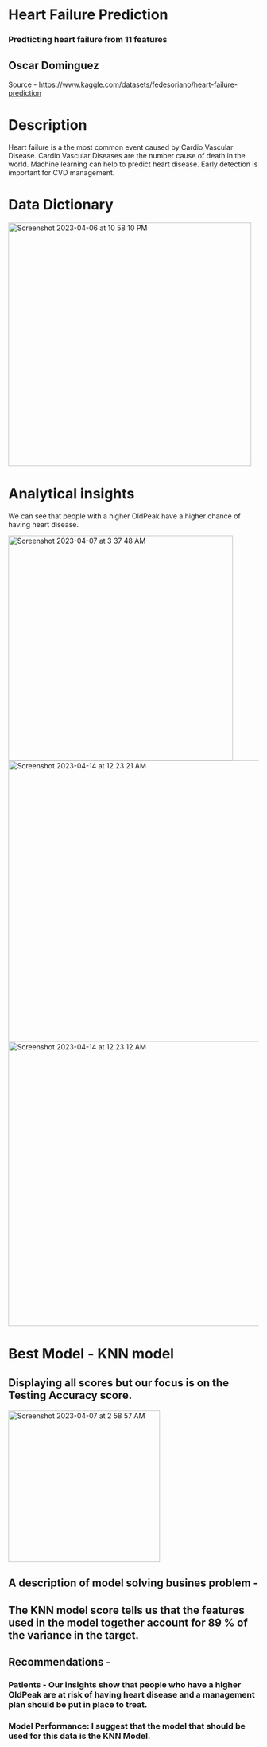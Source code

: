 # Heart Failure Prediction
### Predticting heart failure from 11 features

## Oscar Dominguez

Source - https://www.kaggle.com/datasets/fedesoriano/heart-failure-prediction

# Description
Heart failure is a the most common event caused by Cardio Vascular Disease. Cardio Vascular Diseases are the number cause of death in the world. Machine learning can help to predict heart disease. Early detection is important for CVD management.

# Data Dictionary
<img width="489" alt="Screenshot 2023-04-06 at 10 58 10 PM" src="https://user-images.githubusercontent.com/123289046/230535137-36b6a99f-210a-411a-8c44-a55bb763b876.png">

# Analytical insights

  We can see that people with a higher OldPeak have a higher chance of having heart disease.
  
  <img width="452" alt="Screenshot 2023-04-07 at 3 37 48 AM" src="https://user-images.githubusercontent.com/123289046/230569935-9dabd6e4-fba5-40c9-bf91-73aae32c1c00.png">

<img width="565" alt="Screenshot 2023-04-14 at 12 23 21 AM" src="https://user-images.githubusercontent.com/123289046/231942992-d571afd0-44f4-4191-9401-118774321f58.png">

<img width="571" alt="Screenshot 2023-04-14 at 12 23 12 AM" src="https://user-images.githubusercontent.com/123289046/231942996-2b353492-6e1b-4489-b266-bf88bf4e427c.png">
  
# Best Model - KNN model
## Displaying all scores but our focus is on the Testing Accuracy score.
<img width="305" alt="Screenshot 2023-04-07 at 2 58 57 AM" src="https://user-images.githubusercontent.com/123289046/230563433-bed14548-7abf-4c8f-a359-a2fc9f020ebc.png">


## A description of model solving busines problem -
## The KNN model score tells us that the features used in the model together account for 89 % of the variance in the target.

## Recommendations -  
### Patients - Our insights show that people who have a higher OldPeak are at risk of having heart disease and a management plan should be put in place to treat.

### Model Performance: I suggest that the model that should be used for this data is the KNN Model. 


